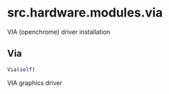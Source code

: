 <h1 id="src.hardware.modules.via">src.hardware.modules.via</h1>

VIA (openchrome) driver installation
<h2 id="src.hardware.modules.via.Via">Via</h2>

```python
Via(self)
```
VIA graphics driver
